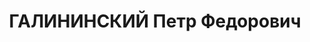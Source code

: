 ---
title: ГАЛИНИНСКИЙ Петр Федорович
description: 'род. 1900, г. Городец, Горьковская обл., русский, обр.: средне-спец.,
  род занятий: механик судоремонта, нач заготконторы КРП, прож.: г. Пермь. Арест.:27.08.1937,
  обв.:вред., терр., АСД. Приговор: 17.01.1938 - ВМН, конфискация имущества. Реабилитация:
  Военная коллегия ВС СССР'
---